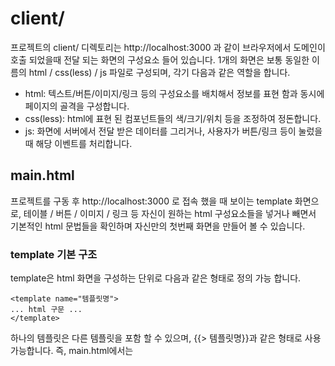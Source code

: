 # client/
프로젝트의 client/ 디렉토리는 http://localhost:3000 과 같이 브라우저에서 도메인이 호출 되었을때 전달 되는 화면의 구성요소 들어 있습니다. 1개의 화면은 보통 동일한 이름의 html / css(less) / js 파일로 구성되며, 각기 다음과 같은 역할을 합니다.

* html: 텍스트/버튼/이미지/링크 등의 구성요소를 배치해서 정보를 표현 함과 동시에 페이지의 골격을 구성합니다.
* css(less): html에 표현 된 컴포넌트들의 색/크기/위치 등을 조정하여 정돈합니다.
* js: 화면에 서버에서 전달 받은 데이터를 그리거나, 사용자가 버튼/링크 등이 눌렀을 때 해당 이벤트를 처리합니다.

## main.html
프로젝트를 구동 후 http://localhost:3000 로 접속 했을 때 보이는 template 화면으로, 테이블 / 버튼 / 이미지 / 링크 등 자신이 원하는 html 구성요소들을 넣거나 빼면서 기본적인 html 문법들을 확인하며 자신만의 첫번째 화면을 만들어 볼 수 있습니다.

### template 기본 구조
template은 html 화면을 구성하는 단위로 다음과 같은 형태로 정의 가능 합니다.

    <template name="템플릿명">
    ... html 구문 ...
    </template>

하나의 템플릿은 다른 템플릿을 포함 할 수 있으며, {{> 템플릿명}}과 같은 형태로 사용 가능합니다.
즉, main.html에서는 <template name="main"> 템플릿과 <template name="header"> 템플릿 2개가 선언 되어 있고, main 템플릿 내부에서 header 템플릿을 {{> header}} 와 같은 형태로 포함하여 화면을 구성하고 있습니다. 

따라서 개발자의 편의에 따라 1개의 화면은 몇개의 템플릿으로도 나뉘어서 구성/반복 사용이 가능합니다.


## main.js
화면에 데이터를 전달하거나, 화면에서 발생한 이벤트들을 처리 합니다. 화면의 기능에 해당하는 것들은 모두 이곳에서 처리 가능 합니다.

* FlowRouter.template('/경로명', '템플릿명'); 
서비스의 주소 (http://localhost:3000/) 뒤에 붙는 이름을 통해 화면을 구분합니다. 
    FlowRouter.template('/', 'main');
main.js의 위 코드는 주소 뒤에 '/' 혹은 아무것도 입력되지 않았을 경우 'main'이라는 이름의 템플릿을 화면에 그리라는 뜻으로, html 템플릿과 js의 해당 코드를 만들면 어떠한 화면이든 추가적으로 구성 가능합니다.
* Template.템플릿명.onRendered(function() {...}); 
해당 템플릿명의 화면이 모두 그려진 이후에 제일 먼저 수행 됩니다. 화면의 데이터들을 초기화 하거나 서버와 통신을 시작하는 용도로 사용 가능합니다.
* Template.템플릿명.helpers({...}); 
화면에 데이터를 전달합니다. 서버의 데이터베이스에서 데이터를 가져와서(find()) 화면에 전달 합니다.
* Template.템플릿명.events({...});
html 화면에서 발생한 마우스/키보드 이벤트들을 처리합니다. 회원가입 / 게시판 글작성과 같이 사용자가 입력한 데이터를 서버/데이터베이스에 저장하거나, 링크를 통한 페이지 이동과 같은 모든 사용자 액션을 처리 합니다.

## main.less (css)
html 화면의 요소(element)들의 색상 / 크기 / 위치 등을 제어하기 위한 css 구문들이 위치 합니다. examples/ 디렉토리의 예제 화면들을 참조하거나 자신만의 css 요소들을 만들면서 학습 해 보세요.
* less는 css의 확장으로 css와 동일한 구문을 제공합니다.

##SPA (Single Page Application)
지금까지 학습 한 main 템플릿만 사용해도 훌륭한 싱글 페이지 어플리케이션(SPA)를 만드는데 부족함이 없습니다.

main.html에서 기본적인 html / css 구문을 학습하거나 혹은 프로젝트에 포함 된 예제들(/client/examples/)이나 [부트스트랩](https://getbootstrap.com/docs/4.3/examples/) 컴포넌트들을 학습하면서 나만의 첫 웹 어플리케이션 페이지를 작성 해 보세요. 